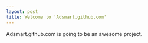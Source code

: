```yaml
---
layout: post
title: Welcome to 'Adsmart.github.com'
---
```


Adsmart.github.com is going to be an awesome project.

